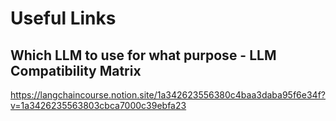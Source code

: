 # Useful Links

## Which LLM to use for what purpose - LLM Compatibility Matrix
  https://langchaincourse.notion.site/1a342623556380c4baa3daba95f6e34f?v=1a3426235563803cbca7000c39ebfa23
